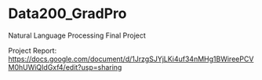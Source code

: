 # Data200_GradPro
Natural Language Processing Final Project

Project Report: https://docs.google.com/document/d/1JrzgSJYjLKi4uf34nMHg1BWireePCVM0hUWiQIdGxf4/edit?usp=sharing
